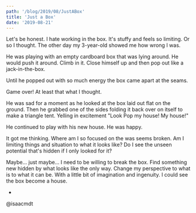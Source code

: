 ```yaml
---
path: '/blog/2019/08/JustABox'
title: 'Just a Box'
date: '2019-08-21'
---
```


Let's be honest. I hate working in the box. It's stuffy and feels so limiting. Or so I thought. The other day my 3-year-old showed me how wrong I was.

He was playing with an empty cardboard box that was lying around. He would push it around. Climb in it. Close himself up and then pop out like a jack-in-the-box.

Until he popped out with so much energy the box came apart at the seams.

Game over! At least that what I thought.

He was sad for a moment as he looked at the box laid out flat on the ground. Then he grabbed one of the sides folding it back over on itself to make a triangle tent. Yelling in excitement "Look Pop my house! My house!"

He continued to play with his new house. He was happy.

It got me thinking. Where am I so focused on the was seems broken. Am I limiting things and situation to what it looks like? Do I see the unseen potential that's hidden if I only looked for it?

Maybe... just maybe... I need to be willing to break the box. Find something new hidden by what looks like the only way. Change my perspective to what is to what it can be. With a little bit of imagination and ingenuity. I could see the box become a house.

-
@isaacmdt
